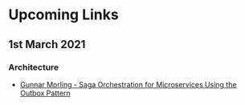 # Upcoming Links

## 1st March 2021

### Architecture
- [Gunnar Morling - Saga Orchestration for Microservices Using the Outbox Pattern](https://www.infoq.com/articles/saga-orchestration-outbox/)
